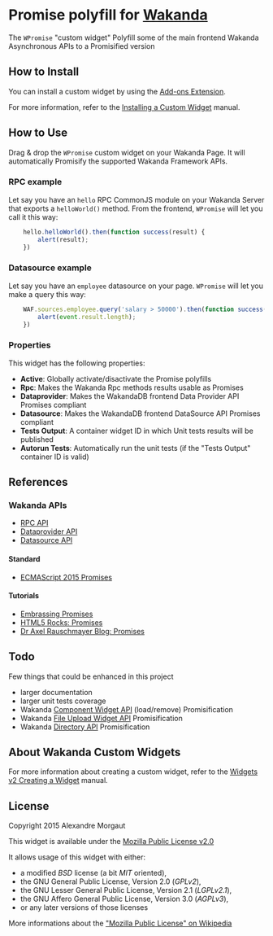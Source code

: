 # Promise polyfill for [Wakanda](http://wakanda.org)

The `WPromise` "custom widget" Polyfill some of the main frontend Wakanda Asynchronous APIs to a Promisified version


## How to Install

You can install a custom widget by using the [Add-ons Extension](http://doc.wakanda.org/WakandaStudio/help/Title/en/page4263.html "Add-ons Extension"). 

For more information, refer to the [Installing a Custom Widget](http://doc.wakanda.org/WakandaStudio/help/Title/en/page3869.html#1056003 "Installing a Custom Widget") manual.

## How to Use

Drag & drop the `WPromise` custom widget on your Wakanda Page. It will automatically Promisify the supported Wakanda Framework APIs.

### RPC example

Let say you have an `hello` RPC CommonJS module on your Wakanda Server that exports a `helloWorld()` method. From the frontend, `WPromise` will let you call it this way:

```javascript
    hello.helloWorld().then(function success(result) {
    	alert(result);
    })    
```

### Datasource example

Let say you have an `employee` datasource on your page. `WPromise` will let you make a query this way:

```javascript
    WAF.sources.employee.query('salary > 50000').then(function success(event) {
    	alert(event.result.length);
    })    
```

### Properties

This widget has the following properties:

* __Active__: Globally activate/disactivate the Promise polyfills
* __Rpc__: Makes the Wakanda Rpc methods results usable as Promises
* __Dataprovider__: Makes the WakandaDB frontend Data Provider API Promises compliant
* __Datasource__: Makes the WakandaDB frontend DataSource API Promises compliant
* __Tests Output__: A container widget ID in which Unit tests results will be published
* __Autorun Tests__: Automatically run the unit tests (if the "Tests Output" container ID is valid)


## References

### Wakanda APIs

* [RPC API](http://doc.wakanda.org/home2.fr.html#/Using-JSON-RPC-Services/Calling-Methods-from-the-Client-Side.300-306631.en.html)
* [Dataprovider API](http://doc.wakanda.org/home2.fr.html#/Dataprovider/Introduction.200-608064.en.html)
* [Datasource API](http://doc.wakanda.org/home2.fr.html#/Datasource/Introduction/What-is-a-Datasource.300-607007.en.html)

#### Standard

* [ECMAScript 2015 Promises](http://people.mozilla.org/~jorendorff/es6-draft.html#sec-promise-constructor)

#### Tutorials

* [Embrassing Promises](http://javascriptplayground.com/blog/2015/02/promises/)
* [HTML5 Rocks: Promises](http://www.html5rocks.com/en/tutorials/es6/promises/)
* [Dr Axel Rauschmayer Blog: Promises](http://www.2ality.com/2014/10/es6-promises-api.html)



## Todo

Few things that could be enhanced in this project

* larger documentation
* larger unit tests coverage
* Wakanda [Component Widget API](http://doc.wakanda.org/home2.en.html#/Wakanda-Widgets-Instance-API/Component.201-854895.en.html) (load/remove) Promisification
* Wakanda [File Upload Widget API](http://doc.wakanda.org/home2.en.html#/Wakanda-Widgets-Instance-API/File-Upload.201-945110.en.html) Promisification
* Wakanda [Directory API](http://doc.wakanda.org/home2.fr.html#/Directory/Directory-Class.201-814668.en.html) Promisification


## About Wakanda Custom Widgets

For more information about creating a custom widget, refer to the [Widgets v2 Creating a Widget](http://doc.wakanda.org/Wakanda/help/Title/en/page3849.html "Widgets v2 Creating a Widget") manual.


## License

Copyright 2015 Alexandre Morgaut

This widget is available under the [Mozilla Public License v2.0](https://www.mozilla.org/MPL/2.0/)

It allows usage of this widget with either:

* a modified *BSD* license (a bit *MIT* oriented),
* the GNU General Public License, Version 2.0 (*GPLv2*), 
* the GNU Lesser General Public License, Version 2.1 (*LGPLv2.1*), 
* the GNU Affero General Public License, Version 3.0 (*AGPLv3*), 
* or any later versions of those licenses

More informations about the ["Mozilla Public License" on Wikipedia](http://en.wikipedia.org/wiki/Mozilla_Public_License)
